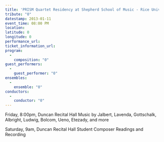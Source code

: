 ```yaml
---
title: 'PRISM Quartet Residency at Shepherd School of Music - Rice University'
tribute: "0"
datestamp: 2013-01-11
event_time: 08:00 PM
location: 
latitude: 0
longitude: 0
performance_url: 
ticket_information_url: 
program: 
  -
    composition: "0"
guest_performers: 
  -
    guest_performer: "0"
ensembles: 
  -
    ensemble: "0"
conductors: 
  -
    conductor: "0"
---
```

Friday, 8:00pm, Duncan Recital Hall
Music by Jalbert, Lavenda, Gottschalk, Albright, Ludwig, Bolcom, Ueno, Etezady, and more

Saturday, 9am, Duncan Recital Hall
Student Composer Readings and Recording